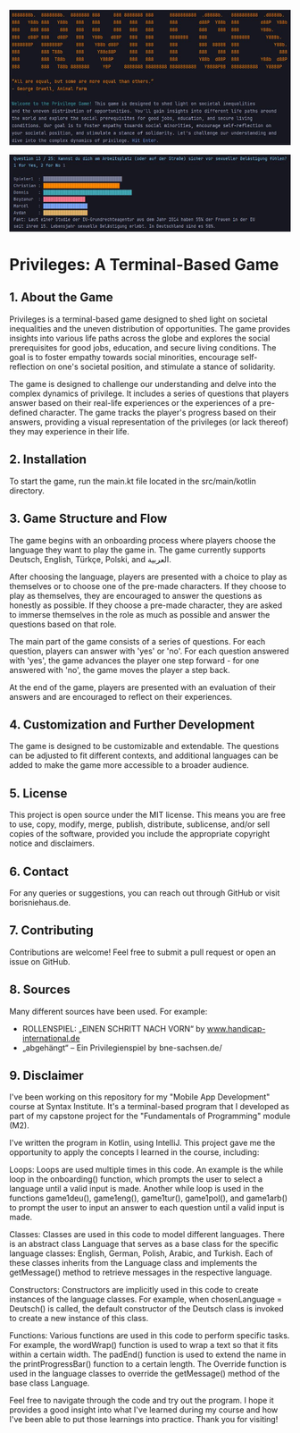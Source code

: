 ![Screenshot](./img/screen2priv.JPG)

![Screenshot](./img/screen1priv.JPG)

# Privileges: A Terminal-Based Game
## 1. About the Game
Privileges is a terminal-based game designed to shed light on societal inequalities and the uneven distribution of opportunities. The game provides insights into various life paths across the globe and explores the social prerequisites for good jobs, education, and secure living conditions. The goal is to foster empathy towards social minorities, encourage self-reflection on one's societal position, and stimulate a stance of solidarity.

The game is designed to challenge our understanding and delve into the complex dynamics of privilege. It includes a series of questions that players answer based on their real-life experiences or the experiences of a pre-defined character. The game tracks the player's progress based on their answers, providing a visual representation of the privileges (or lack thereof) they may experience in their life.

## 2. Installation
To start the game, run the main.kt file located in the src/main/kotlin directory.

## 3. Game Structure and Flow
The game begins with an onboarding process where players choose the language they want to play the game in. The game currently supports Deutsch, English, Türkçe, Polski, and العربية.

After choosing the language, players are presented with a choice to play as themselves or to choose one of the pre-made characters. If they choose to play as themselves, they are encouraged to answer the questions as honestly as possible. If they choose a pre-made character, they are asked to immerse themselves in the role as much as possible and answer the questions based on that role.

The main part of the game consists of a series of questions. For each question, players can answer with 'yes' or 'no'. For each question answered with 'yes', the game advances the player one step forward - for one answered with 'no', the game moves the player a step back.

At the end of the game, players are presented with an evaluation of their answers and are encouraged to reflect on their experiences.

## 4. Customization and Further Development
The game is designed to be customizable and extendable. The questions can be adjusted to fit different contexts, and additional languages can be added to make the game more accessible to a broader audience.

## 5. License
This project is open source under the MIT license. This means you are free to use, copy, modify, merge, publish, distribute, sublicense, and/or sell copies of the software, provided you include the appropriate copyright notice and disclaimers.

## 6. Contact
For any queries or suggestions, you can reach out through GitHub or visit borisniehaus.de.

## 7. Contributing
Contributions are welcome! Feel free to submit a pull request or open an issue on GitHub.

## 8. Sources
Many different sources have been used. For example:
- ROLLENSPIEL: „EINEN SCHRITT NACH VORN“ by www.handicap-international.de
- „abgehängt“ – Ein Privilegienspiel by bne-sachsen.de/

## 9. Disclaimer
I've been working on this repository for my "Mobile App Development" course at Syntax Institute. It's a terminal-based program that I developed as part of my capstone project for the "Fundamentals of Programming" module (M2).

I've written the program in Kotlin, using IntelliJ. This project gave me the opportunity to apply the concepts I learned in the course, including:

Loops: Loops are used multiple times in this code. An example is the while loop in the onboarding() function, which prompts the user to select a language until a valid input is made. Another while loop is used in the functions game1deu(), game1eng(), game1tur(), game1pol(), and game1arb() to prompt the user to input an answer to each question until a valid input is made.

Classes: Classes are used in this code to model different languages. There is an abstract class Language that serves as a base class for the specific language classes: English, German, Polish, Arabic, and Turkish. Each of these classes inherits from the Language class and implements the getMessage() method to retrieve messages in the respective language.

Constructors: Constructors are implicitly used in this code to create instances of the language classes. For example, when chosenLanguage = Deutsch() is called, the default constructor of the Deutsch class is invoked to create a new instance of this class.

Functions: Various functions are used in this code to perform specific tasks. For example, the wordWrap() function is used to wrap a text so that it fits within a certain width. The padEnd() function is used to extend the name in the printProgressBar() function to a certain length. The Override function is used in the language classes to override the getMessage() method of the base class Language.

Feel free to navigate through the code and try out the program. I hope it provides a good insight into what I've learned during my course and how I've been able to put those learnings into practice. Thank you for visiting!
